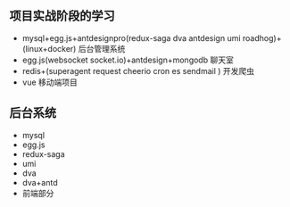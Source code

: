 ##  项目实战阶段的学习
- mysql+egg.js+antdesignpro(redux-saga dva antdesign umi roadhog)+(linux+docker) 后台管理系统
- egg.js(websocket socket.io)+antdesign+mongodb  聊天室
- redis+(superagent request cheerio cron es sendmail ) 开发爬虫
- vue 移动端项目

## 后台系统
- mysql
- egg.js
- redux-saga
- umi
- dva
- dva+antd
- 前端部分
   